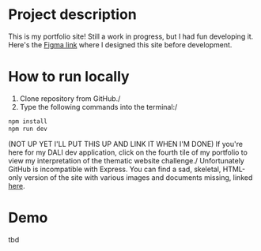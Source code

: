 # Project description
This is my portfolio site! Still a work in progress, but I had fun developing it. Here's the [Figma link](https://www.figma.com/file/DFP1C6EUY8lsMVIzMR11hy/Portfolio?type=design&node-id=42%3A1336&mode=design&t=8zmoU2rdVaKycStl-1) where I designed this site before development.

# How to run locally
1. Clone repository from GitHub./
2. Type the following commands into the terminal:/
```bash
npm install
npm run dev
```
(NOT UP YET I'LL PUT THIS UP AND LINK IT WHEN I'M DONE) If you're here for my DALI dev application, click on the fourth tile of my portfolio to view my interpretation of the thematic website challenge./
Unfortunately GitHub is incompatible with Express. You can find a sad, skeletal, HTML-only version of the site with various images and documents missing, linked [here](https://yawenx2004.github.io/portfolio-site/).

# Demo
tbd
